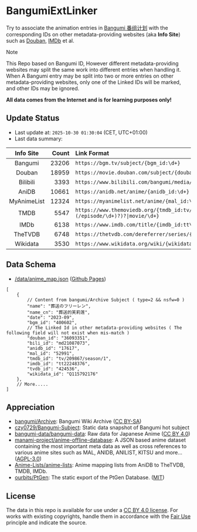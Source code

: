 # BangumiExtLinker

Try to associate the animation entries in [Bangumi 番组计划](https://bgm.tv/) with the corresponding IDs on other metadata-providing websites (aka **Info Site**) such as [Douban](https://movie.douban.com/), [IMDb](https://www.imdb.com/) et al.

> [!NOTE]
> This Repo based on Bangumi ID, However different metadata-providing websites may split the same work into different entries when handling it. 
> When A Bangumi entry may be split into two or more entries on other metadata-providing websites, only one of the Linked IDs will be marked, and other IDs may be ignored.

**All data comes from the Internet and is for learning purposes only!**

## Update Status

- Last update at: `2025-10-30 01:30:04` (CET, UTC+01:00)
- Last data summary:

| Info Site | Count | Link Format |
|:----:|----:|:----|
| Bangumi | 23206 | `https://bgm.tv/subject/{bgm_id:\d+}` |
| Douban | 18959 | `https://movie.douban.com/subject/{douban_id:\d+}/` |
| Bilibili | 3393 | `https://www.bilibili.com/bangumi/media/{bili_id:md\d+}/` |
| AniDB | 10661 | `https://anidb.net/anime/{anidb_id:\d+}` |
| MyAnimeList | 12324 | `https://myanimelist.net/anime/{mal_id:\d+}` |
| TMDB | 5547 | `https://www.themoviedb.org/{tmdb_id:tv/\d+(/season/\d+(/episode/\d+)?)?\|movie/\d+}` |
| IMDb | 6138 | `https://www.imdb.com/title/{imdb_id:tt\d+}/` |
| TheTVDB | 6748 | `https://thetvdb.com/dereferrer/series/{tvdb_id:\d+}` |
| Wikidata | 3530 | `https://www.wikidata.org/wiki/{wikidata_id:Q\d+}` |

## Data Schema

- [/data/anime_map.json](/data/anime_map.json) ([Github Pages](https://rhilip.github.io/BangumiExtLinker/data/anime_map.json))

```json5
[
    {
        // Content from bangumi/Archive Subject ( type=2 && nsfw=0 )
        "name": "葬送のフリーレン",
        "name_cn": "葬送的芙莉莲",
        "date": "2023-09",
        "bgm_id": "400602",
        // The Linked Id in other metadata-providing websites ( The following field will not exist when mis-match )
        "douban_id": "36093351",
        "bili_id": "md21087073",
        "anidb_id": "17617",
        "mal_id": "52991",
        "tmdb_id": "tv/209867/season/1",
        "imdb_id": "tt22248376",
        "tvdb_id": "424536",
        "wikidata_id": "Q115792176"
    },
    // More.....
]
```


## Appreciation

- [bangumi/Archive](https://github.com/bangumi/Archive): Bangumi Wiki Archive ([CC BY-SA](https://bgm.tv/about/copyright#columnA))
- [czy0729/Bangumi-Subject](https://github.com/czy0729/Bangumi-Subject): Static data snapshot of Bangumi hot subject
- [bangumi-data/bangumi-data](https://github.com/bangumi-data/bangumi-data): Raw data for Japanese Anime ([CC BY 4.0](https://github.com/bangumi-data/bangumi-data#license))
- [manami-project/anime-offline-database](https://github.com/manami-project/anime-offline-database): A JSON based anime dataset containing the most important meta data as well as cross references to various anime sites such as MAL, ANIDB, ANILIST, KITSU and more... ([AGPL-3.0](https://github.com/manami-project/anime-offline-database/blob/master/LICENSE))
- [Anime-Lists/anime-lists](https://github.com/Anime-Lists/anime-lists): Anime mapping lists from AniDB to TheTVDB, TMDB, IMDb.
- [ourbits/PtGen](https://github.com/ourbits/PtGen): The static export of the PtGen Database. ([MIT](https://github.com/ourbits/PtGen/blob/main/LICENSE))

## License

The data in this repo is available for use under a [CC BY 4.0 license](http://creativecommons.org/licenses/by/4.0/). For works with existing copyrights, handle them in accordance with the [Fair Use](http://en.wikipedia.org/wiki/Fair_use) principle and indicate the source.